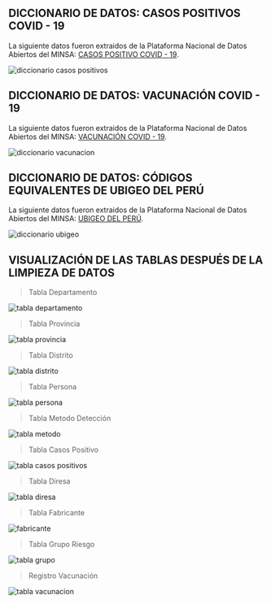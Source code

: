 ## DICCIONARIO DE DATOS: CASOS POSITIVOS COVID - 19
La siguiente datos fueron extraidos de la Plataforma Nacional de Datos Abiertos del MINSA: [CASOS POSITIVO COVID - 19](https://www.datosabiertos.gob.pe/dataset/casos-positivos-por-covid-19-ministerio-de-salud-minsa).

![diccionario casos positivos](https://github.com/Renzo1818/Analisis-Datos-COVID19/assets/93232895/7ca0ceb0-8370-49c0-ba98-48daf6709e2e)

## DICCIONARIO DE DATOS: VACUNACIÓN COVID - 19
La siguiente datos fueron extraidos de la Plataforma Nacional de Datos Abiertos del MINSA: [VACUNACIÓN COVID - 19](https://www.datosabiertos.gob.pe/dataset/vacunaci%C3%B3n-contra-covid-19-ministerio-de-salud-minsa).

![diccionario vacunacion](https://github.com/Renzo1818/Analisis-Datos-COVID19/assets/93232895/8980d8cf-a456-44ad-af77-dc07da6bd238)

## DICCIONARIO DE DATOS: CÓDIGOS EQUIVALENTES DE UBIGEO DEL PERÚ
La siguiente datos fueron extraidos de la Plataforma Nacional de Datos Abiertos del MINSA: [UBIGEO DEL PERÚ](https://www.datosabiertos.gob.pe/dataset/codigos-equivalentes-de-ubigeo-del-peru).

![diccionario ubigeo](https://github.com/Renzo1818/Analisis-Datos-COVID19/assets/93232895/9b527b6c-d5a2-49f9-9c24-dbe7ea4f0a9a)

## VISUALIZACIÓN DE LAS TABLAS DESPUÉS DE LA LIMPIEZA DE DATOS

> Tabla Departamento

![tabla departamento](https://github.com/Renzo1818/Analisis-Datos-COVID19/assets/93232895/cd963980-ebe1-47d3-b1b5-2f9cf6428c6a)

> Tabla Provincia

![tabla provincia](https://github.com/Renzo1818/Analisis-Datos-COVID19/assets/93232895/0a71d75a-1f70-47a2-bf27-1641ef227a34)

> Tabla Distrito

![tabla distrito](https://github.com/Renzo1818/Analisis-Datos-COVID19/assets/93232895/cf0f62c3-28c2-4ec9-abbf-8d2c713e0028)

> Tabla Persona

![tabla persona](https://github.com/Renzo1818/Analisis-Datos-COVID19/assets/93232895/c978b8da-e6e9-4951-a52b-97dbdee93baf)

> Tabla Metodo Detección

![tabla metodo](https://github.com/Renzo1818/Analisis-Datos-COVID19/assets/93232895/e8764b76-1491-4a6a-8b34-d65621f3e6dd)

> Tabla Casos Positivo

![tabla casos positivos](https://github.com/Renzo1818/Analisis-Datos-COVID19/assets/93232895/3097536a-a784-4b91-b13b-594768ecc23a)

> Tabla Diresa

![tabla diresa](https://github.com/Renzo1818/Analisis-Datos-COVID19/assets/93232895/144a5cad-aea2-4141-9ebd-e2f74aff6c75)

> Tabla Fabricante

![fabricante](https://github.com/Renzo1818/Analisis-Datos-COVID19/assets/93232895/d766b336-b2ef-4100-a0a6-eacd2db8ae7e)

> Tabla Grupo Riesgo

![tabla grupo](https://github.com/Renzo1818/Analisis-Datos-COVID19/assets/93232895/809bfea5-da9f-477f-9412-8897befc68c7)

> Registro Vacunación

![tabla vacunacion](https://github.com/Renzo1818/Analisis-Datos-COVID19/assets/93232895/eaafb3c2-b754-473f-b60d-564182369890)

